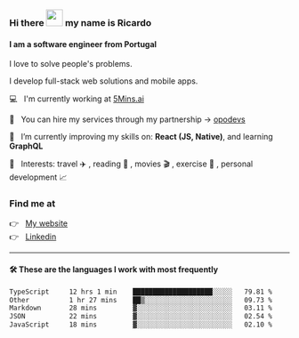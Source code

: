 ### Hi there <img src="https://raw.githubusercontent.com/iampavangandhi/iampavangandhi/master/gifs/Hi.gif" width="30"> my name is Ricardo
#### I am a software engineer from Portugal
I love to solve people's problems.

I develop full-stack web solutions and mobile apps.

💻  &nbsp; I'm currently working at <a href="https://5mins.ai/">5Mins.ai</a>

💼  &nbsp; You can hire my services through my partnership -> <a href="https://github.com/opodevs">opodevs</a>

🌱 &nbsp; I’m currently improving my skills on: **React (JS, Native)**, and learning **GraphQL**

💙 &nbsp; Interests: travel ✈️ , reading 📖 , movies 🎬 , exercise 🏃 , personal development 📈

### Find me at

<p align="left">
  👉  &nbsp;
  <a href="https://ricardopbarbosa.com" target="_blank">
    My website
  </a>
  <br/>
  👉 &nbsp;
  <a href="https://www.linkedin.com/in/ricardopbarbosa" target="_blank">
    Linkedin
  </a>
</p>

<hr />

#### 🛠 These are the languages I work with most frequently
<!--START_SECTION:waka-->

```txt
TypeScript     12 hrs 1 min    ████████████████████░░░░░   79.81 %
Other          1 hr 27 mins    ██▒░░░░░░░░░░░░░░░░░░░░░░   09.73 %
Markdown       28 mins         ▓░░░░░░░░░░░░░░░░░░░░░░░░   03.11 %
JSON           22 mins         ▓░░░░░░░░░░░░░░░░░░░░░░░░   02.54 %
JavaScript     18 mins         ▓░░░░░░░░░░░░░░░░░░░░░░░░   02.10 %
```

<!--END_SECTION:waka-->
